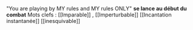 "You are playing by MY rules and MY rules ONLY" 
**se lance au début du combat**
Mots clefs : [[Imparable]] , [[Imperturbable]] [[Incantation instantanée]] [[inesquivable]] 